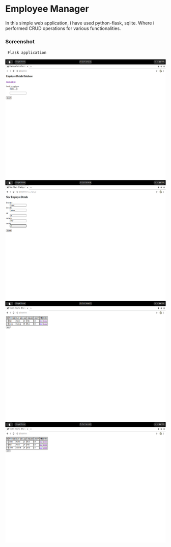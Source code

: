 # Employee Manager

In this simple web application, i have used python-flask, sqlite. Where i performed CRUD operations for various functionalities.


### Screenshot
     Flask application
 <div style="display:grid">
  <img src="EmployeeManager/screenshot/Screenshot from 2020-10-09 16-42-32.png" height="380px"/>
  <img src="EmployeeManager/screenshot/Screenshot from 2020-10-09 16-44-19.png" height="380px"/>
  <img src="EmployeeManager/screenshot/Screenshot from 2020-10-09 16-44-53.png" height="380px"/>
  <img src="EmployeeManager/screenshot/Screenshot from 2020-10-09 16-49-09.png" height="380px"/>
</div>

